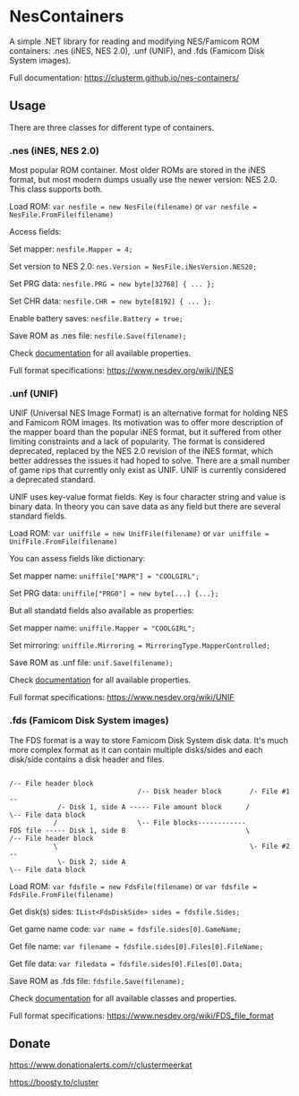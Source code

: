 # NesContainers
A simple .NET library for reading and modifying NES/Famicom ROM containers: .nes (iNES, NES 2.0), .unf (UNIF), and .fds (Famicom Disk System images).

Full documentation: https://clusterm.github.io/nes-containers/

## Usage

There are three classes for different type of containers.

### .nes (iNES, NES 2.0)

Most popular ROM container. Most older ROMs are stored in the iNES format, but most modern dumps usually use the newer version: NES 2.0. This class supports both.

Load ROM: `var nesfile = new NesFile(filename)` or `var nesfile = NesFile.FromFile(filename)`

Access fields:

Set mapper: `nesfile.Mapper = 4;`

Set version to NES 2.0: `nes.Version = NesFile.iNesVersion.NES20;`

Set PRG data: `nesfile.PRG = new byte[32768] { ... };`

Set CHR data: `nesfile.CHR = new byte[8192] { ... };`

Enable battery saves: `nesfile.Battery = true;`

Save ROM as .nes file: `nesfile.Save(filename);`

Check [documentation](https://clusterm.github.io/nes-containers/classcom_1_1clusterrr_1_1_famicom_1_1_containers_1_1_nes_file.html) for all available properties.

Full format specifications: https://www.nesdev.org/wiki/INES

### .unf (UNIF)

UNIF (Universal NES Image Format) is an alternative format for holding NES and Famicom ROM images. Its motivation was to offer more description of the mapper board than the popular iNES format, but it suffered from other limiting constraints and a lack of popularity. The format is considered deprecated, replaced by the NES 2.0 revision of the iNES format, which better addresses the issues it had hoped to solve. There are a small number of game rips that currently only exist as UNIF. UNIF is currently considered a deprecated standard.

UNIF uses key-value format fields. Key is four character string and value is binary data. In theory you can save data as any field but there are several standard fields.

Load ROM: `var uniffile = new UnifFile(filename)` or `var uniffile = UnifFile.FromFile(filename)`

You can assess fields like dictionary:

Set mapper name: `uniffile["MAPR"] = "COOLGIRL";`

Set PRG data: `uniffile["PRG0"] = new byte[...] {...};`

But all standatd fields also available as properties:

Set mapper name: `uniffile.Mapper = "COOLGIRL";`

Set mirroring: `uniffile.Mirroring = MirroringType.MapperControlled;`

Save ROM as .unf file: `unif.Save(filename);`

Check [documentation](https://clusterm.github.io/nes-containers/classcom_1_1clusterrr_1_1_famicom_1_1_containers_1_1_unif_file.html) for all available properties.

Full format specifications: https://www.nesdev.org/wiki/UNIF

### .fds (Famicom Disk System images)

The FDS format is a way to store Famicom Disk System disk data. It's much more complex format as it can contain multiple disks/sides and each disk/side contains a disk header and files.
                                                     
```
                                                                         /-- File header block
                                /-- Disk header block       /- File #1 --
            /- Disk 1, side A ----- File amount block      /             \-- File data block
           /                    \-- File blocks------------
FDS file ----- Disk 1, side B                              \             /-- File header block
           \                                                \- File #2 --
            \- Disk 2, side A                                            \-- File data block
```

Load ROM: `var fdsfile = new FdsFile(filename)` or `var fdsfile = FdsFile.FromFile(filename)`

Get disk(s) sides: `IList<FdsDiskSide> sides = fdsfile.Sides;`

Get game name code: `var name = fdsfile.sides[0].GameName;`

Get file name: `var filename = fdsfile.sides[0].Files[0].FileName;`

Get file data: `var filedata = fdsfile.sides[0].Files[0].Data;`

Save ROM as .fds file: `fdsfile.Save(filename);`

Check [documentation](https://clusterm.github.io/nes-containers/classcom_1_1clusterrr_1_1_famicom_1_1_containers_1_1_fds_file.html) for all available classes and properties.

Full format specifications: https://www.nesdev.org/wiki/FDS_file_format

## Donate
https://www.donationalerts.com/r/clustermeerkat

https://boosty.to/cluster
